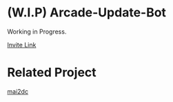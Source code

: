 # (W.I.P) Arcade-Update-Bot
Working in Progress.

[Invite Link](https://discord.com/oauth2/authorize?client_id=1241736420004204564)

# Related Project
[mai2dc](https://github.com/XingYanTW/mai2dc/tree/japanese)
